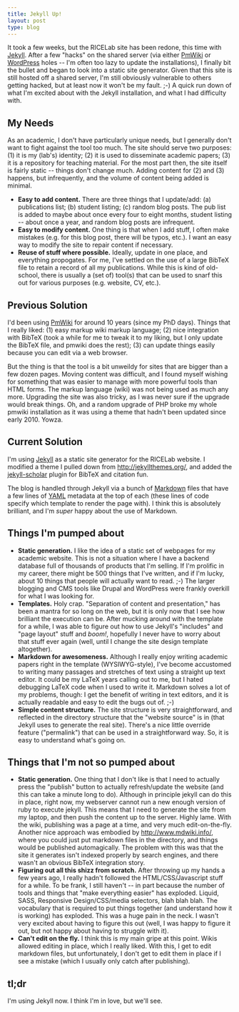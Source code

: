 ```yaml
---
title: Jekyll Up!
layout: post
type: blog
---
```


It took a few weeks, but the RICELab site has been redone, this time with [Jekyll](http://jekyllrb.com/). After a few "hacks" on the shared server (via either [PmWiki](http://www.pmwiki.org/) or [WordPress](http://wordpress.com/) holes -- I'm often too lazy to update the installations), I finally bit the bullet and began to look into a static site generator. Given that this site is still hosted off a shared server, I'm still obviously vulnerable to others getting hacked, but at least now it won't be my fault. ;-) A quick run down of what I'm excited about with the Jekyll installation, and what I had difficulty with.

## My Needs

As an academic, I don't have particularly unique needs, but I generally don't want to fight against the tool too much. The site should serve two purposes: (1) it is my (lab's) identity; (2) it is used to disseminate academic papers; (3) it is a repository for teaching material. For the most part then, the site itself is fairly static -- things don't change much. Adding content for (2) and (3) happens, but infrequently, and the volume of content being added is minimal.

* **Easy to add content.** There are three things that I update/add: (a) publications list; (b) student listing; (c) random blog posts. The pub list is added to maybe about once every four to eight months, student listing -- about once a year, and random blog posts are infrequent.
* **Easy to modify content.** One thing is that when I add stuff, I often make mistakes (e.g. for this blog post, there will be typos, etc.). I want an easy way to modify the site to repair content if necessary.
* **Reuse of stuff where possible.** Ideally, update in one place, and everything propogates. For me, I've settled on the use of a large BibTeX file to retain a record of all my publications. While this is kind of old-school, there is usually a (set of) tool(s) that can be used to snarf this out for various purposes (e.g. website, CV, etc.).

## Previous Solution

I'd been using [PmWiki](http://pmwiki.org) for around 10 years (since my PhD days). Things that I really liked: (1) easy markup wiki markup language; (2) nice integration with BibTeX (took a while for me to tweak it to my liking, but I only update the BibTeX file, and pmwiki does the rest); (3) can update things easily because you can edit via a web browser.

But the thing is that the tool is a bit unweildy for sites that are bigger than a few dozen pages. Moving content was difficult, and I found myself wishing for something that was easier to manage with more powerful tools than HTML forms. The markup language (wiki) was not being used as much any more. Upgrading the site was also tricky, as I was never sure if the upgrade would break things. Oh, and a random upgrade of PHP broke my whole pmwiki installation as it was using a theme that hadn't been updated since early 2010. Yowza.

## Current Solution

I'm using [Jekyll](http://jekyllrb.com) as a static site generator for the RICELab website. I modified a theme I pulled down from <http://jekyllthemes.org/>, and added the [jekyll-scholar](https://github.com/inukshuk/jekyll-scholar) plugin for BibTeX and citation fun.

The blog is handled through Jekyll via a bunch of [Markdown](https://daringfireball.net/projects/markdown/) files that have a few lines of [YAML](http://yaml.org/) metadata at the top of each (these lines of code specify which template to render the page with). I think this is absolutely brilliant, and I'm *super* happy about the use of Markdown.

## Things I'm pumped about

* **Static generation.** I like the idea of a static set of webpages for my academic website. This is not a situation where I have a backend database full of thousands of products that I'm selling. If I'm prolific in my career, there might be 500 things that I've written, and if I'm lucky, about 10 things that people will actually want to read. ;-) The larger blogging and CMS tools like Drupal and WordPress were frankly overkill for what I was looking for.
* **Templates.** Holy crap. "Separation of content and presentation," has been a mantra for so long on the web, but it is only now that I see how brilliant the execution can be. After mucking around with the template for a while, I was able to figure out how to use Jekyll's "includes" and "page layout" stuff and *boom!*, hopefully I never have to worry about that stuff ever again (well, until I change the site design template altogether).
* **Markdown for awesomeness.** Although I really enjoy writing academic papers right in the template (WYSIWYG-style), I've become accustomed to writing many passages and stretches of text using a straight up text editor. It could be my LaTeX years calling out to me, but I hated debugging LaTeX code when I used to write it. Markdown solves a lot of my problems, though: I get the benefit of writing in text editors, and it is actually readable and easy to edit the bugs out of. ;-)
* **Simple content structure.** The site structure is very straightforward, and reflected in the directory structure that the "website source" is in (that Jekyll uses to generate the real site). There's a nice little override feature ("permalink") that can be used in a straightforward way. So, it is easy to understand what's going on.

## Things that I'm not so pumped about

* **Static generation.** One thing that I don't like is that I need to actually press the "publish" button to actually refresh/update the website (and this can take a minute long to do). Although in principle jekyll can do this in place, right now, my webserver cannot run a new enough version of ruby to execute jekyll. This means that I need to generate the site from my laptop, and then push the content up to the server. Highly lame. With the wiki, publishing was a page at a time, and very much edit-on-the-fly. Another nice approach was embodied by <http://www.mdwiki.info/>, where you could just put markdown files in the directory, and things would be published automagically. The problem with this was that the site it generates isn't indexed properly by search engines, and there wasn't an obvious BibTeX integration story.
* **Figuring out all this shizz from scratch.** After throwing up my hands a few years ago, I really hadn't followed the HTML/CSS/Javascript stuff for a while. To be frank, I still haven't -- in part because the number of tools and things that "make everything easier" has exploded. Liquid, SASS, Responsive Design/CSS/media selectors, blah blah blah. The vocabulary that is required to put things together (and understand how it is working) has exploded. This was a huge pain in the neck. I wasn't very excited about having to figure this out (well, I was happy to figure it out, but not happy about having to struggle with it).
* **Can't edit on the fly.** I think this is my main gripe at this point. Wikis allowed editing in place, which I really liked. With this, I get to edit markdown files, but unfortunately, I don't get to edit them in place if I see a mistake (which I usually only catch after publishing).

## tl;dr

I'm using Jekyll now. I think I'm in love, but we'll see.
